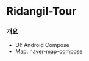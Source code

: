 # Ridangil-Tour

### 개요
- UI: Android Compose
- Map: [naver-map-compose](https://github.com/fornewid/naver-map-compose)